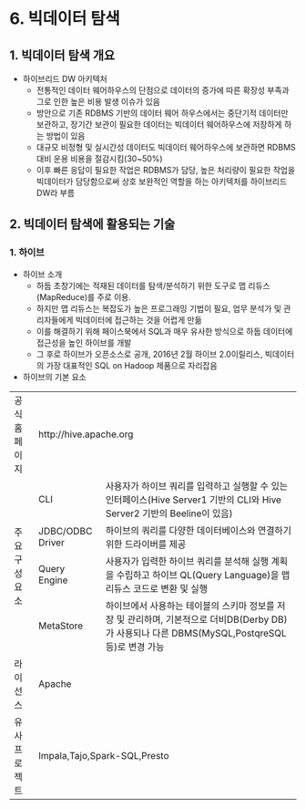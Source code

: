 # 6. 빅데이터 탐색
## 1. 빅데이터 탐색 개요
- 하이브리드 DW 아키텍처
  - 전통적인 데이터 웨어하우스의 단점으로 데이터의 증가에 따른 확장성 부족과 그로 인한 높은 비용 발생 이슈가 있음
  - 방안으로 기존 RDBMS 기반의 데이터 웨어 하우스에서는 중단기적 데이터만 보관하고, 장기간 보관이 필요한 데이터는 빅데이터 웨어하우스에 저장하게 하는 방법이 있음
  - 대규모 비정형 및 실시간성 데이터도 빅데이터 웨어하우스에 보관하면 RDBMS 대비 운용 비용을 절감시킴(30~50%)
  - 이후 빠른 응답이 필요한 작업은 RDBMS가 담당, 높은 처리량이 필요한 작업을 빅데이터가 담당함으로써 상호 보완적인 역할을 하는 아키텍처를 하이브리드 DW라 부름
## 2. 빅데이터 탐색에 활용되는 기술
### 1. 하이브
- 하이브 소개
  - 하둡 초창기에는 적재된 데이터를 탐색/분석하기 위한 도구로 맵 리듀스(MapReduce)를 주로 이용.
  - 하지만 맵 리듀스는 복잡도가 높은 프로그래밍 기법이 필요, 업무 분석가 및 관리자들에게 빅데이터에 접근하는 것을 어렵게 만듦
  - 이를 해결하기 위해 페이스북에서 SQL과 매우 유사한 방식으로 하둡 데이터에 접근성을 높인 하이브를 개발
  - 그 후로 하이브가 오픈소스로 공개, 2016년 2월 하이브 2.0이릴리스, 빅데이터의 가장 대표적인 SQL on Hadoop 제품으로 자리잡음
- 하이브의 기본 요소
<table>
    <tr>
        <td>공식 홈페이지</td>
        <td colspan=2>http://hive.apache.org</td>
    </tr>
    <tr>
        <td rowspan=4>주요 구성 요소</td>
        <td>CLI</td>
        <td>사용자가 하이브 쿼리를 입력하고 실행할 수 있는 인터페이스(Hive Server1 기반의 CLI와 Hive Server2 기반의 Beeline이 있음)</td>
    </tr>
    <tr>
        <td>JDBC/ODBC Driver</td>
        <td>하이브의 쿼리를 다양한 데이터베이스와 연결하기 위한 드라이버를 제공</td>
    </tr>
    <tr>
        <td>Query Engine</td>
        <td>사용자가 입력한 하이브 쿼리를 분석해 실행 계획을 수립하고 하이브 QL(Query Language)을 맵리듀스 코드로 변환 및 실행</td>
    </tr>
    <tr>
        <td>MetaStore</td>
        <td>하이브에서 사용하는 테이블의 스키마 정보를 저장 및 관리하며, 기본적으로 더비DB(Derby DB)가 사용되나 다른 DBMS(MySQL,PostqreSQL등)로 변경 가능</td>
    </tr>
    <tr>
        <td>라이선스</td>
        <td colspan=2>Apache</td>
    </tr>
    <tr>
        <td>유사 프로젝트</td>
        <td colspan=2>Impala,Tajo,Spark-SQL,Presto</td>
    </tr>
</table>